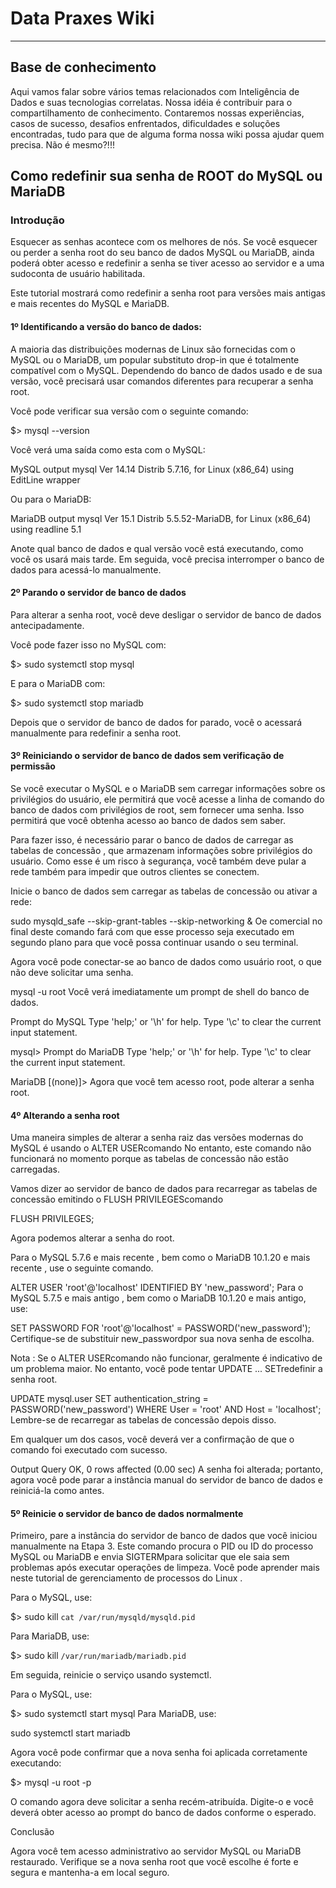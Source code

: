 # Data Praxes Wiki
------------------
## Base de conhecimento

  Aqui vamos falar sobre vários temas relacionados com Inteligência de Dados e suas tecnologias correlatas.
Nossa idéia é contribuir para o compartilhamento de conhecimento. 
Contaremos nossas experiências, casos de sucesso, desafios enfrentados, dificuldades e soluções encontradas, tudo para que de alguma forma nossa wiki possa ajudar quem precisa. Não é mesmo?!!!

## Como redefinir sua senha de ROOT do MySQL ou MariaDB

### Introdução

Esquecer as senhas acontece com os melhores de nós. Se você esquecer ou perder a senha root do seu banco de dados MySQL ou MariaDB, ainda poderá obter acesso e redefinir a senha se tiver acesso ao servidor e a uma sudoconta de usuário habilitada.

Este tutorial mostrará como redefinir a senha root para versões mais antigas e mais recentes do MySQL e MariaDB.
  
#### 1º Identificando a versão do banco de dados:
  
A maioria das distribuições modernas de Linux são fornecidas com o MySQL ou o MariaDB, um popular substituto drop-in que é totalmente compatível com o MySQL. Dependendo do banco de dados usado e de sua versão, você precisará usar comandos diferentes para recuperar a senha root.

Você pode verificar sua versão com o seguinte comando:
  
$> mysql --version

Você verá uma saída como esta com o MySQL:

MySQL output
mysql  Ver 14.14 Distrib 5.7.16, for Linux (x86_64) using  EditLine wrapper

Ou para o MariaDB:

MariaDB output
mysql  Ver 15.1 Distrib 5.5.52-MariaDB, for Linux (x86_64) using readline 5.1

Anote qual banco de dados e qual versão você está executando, como você os usará mais tarde. Em seguida, você precisa interromper o banco de dados para acessá-lo manualmente.

#### 2º Parando o servidor de banco de dados

Para alterar a senha root, você deve desligar o servidor de banco de dados antecipadamente.

Você pode fazer isso no MySQL com:

$> sudo systemctl stop mysql

E para o MariaDB com:

$> sudo systemctl stop mariadb

Depois que o servidor de banco de dados for parado, você o acessará manualmente para redefinir a senha root.

#### 3º Reiniciando o servidor de banco de dados sem verificação de permissão

Se você executar o MySQL e o MariaDB sem carregar informações sobre os privilégios do usuário, ele permitirá que você acesse a linha de comando do banco de dados com privilégios de root, sem fornecer uma senha. Isso permitirá que você obtenha acesso ao banco de dados sem saber.

Para fazer isso, é necessário parar o banco de dados de carregar as tabelas de concessão , que armazenam informações sobre privilégios do usuário. Como esse é um risco à segurança, você também deve pular a rede também para impedir que outros clientes se conectem.

Inicie o banco de dados sem carregar as tabelas de concessão ou ativar a rede:

sudo mysqld_safe --skip-grant-tables --skip-networking &
Oe comercial no final deste comando fará com que esse processo seja executado em segundo plano para que você possa continuar usando o seu terminal.

Agora você pode conectar-se ao banco de dados como usuário root, o que não deve solicitar uma senha.

mysql -u root
Você verá imediatamente um prompt de shell do banco de dados.

Prompt do MySQL
Type 'help;' or '\h' for help. Type '\c' to clear the current input statement.

mysql>
Prompt do MariaDB
Type 'help;' or '\h' for help. Type '\c' to clear the current input statement.

MariaDB [(none)]>
Agora que você tem acesso root, pode alterar a senha root.

#### 4º Alterando a senha root
Uma maneira simples de alterar a senha raiz das versões modernas do MySQL é usando o ALTER USERcomando No entanto, este comando não funcionará no momento porque as tabelas de concessão não estão carregadas.

Vamos dizer ao servidor de banco de dados para recarregar as tabelas de concessão emitindo o FLUSH PRIVILEGEScomando

FLUSH PRIVILEGES;

Agora podemos alterar a senha do root.

Para o MySQL 5.7.6 e mais recente , bem como o MariaDB 10.1.20 e mais recente , use o seguinte comando.

ALTER USER 'root'@'localhost' IDENTIFIED BY 'new_password';
Para o MySQL 5.7.5 e mais antigo , bem como o MariaDB 10.1.20 e mais antigo, use:

SET PASSWORD FOR 'root'@'localhost' = PASSWORD('new_password');
Certifique-se de substituir new_passwordpor sua nova senha de escolha.

Nota : Se o ALTER USERcomando não funcionar, geralmente é indicativo de um problema maior. No entanto, você pode tentar UPDATE ... SETredefinir a senha root.

UPDATE mysql.user SET authentication_string = PASSWORD('new_password') WHERE User = 'root' AND Host = 'localhost';
Lembre-se de recarregar as tabelas de concessão depois disso.

Em qualquer um dos casos, você deverá ver a confirmação de que o comando foi executado com sucesso.

Output
Query OK, 0 rows affected (0.00 sec)
A senha foi alterada; portanto, agora você pode parar a instância manual do servidor de banco de dados e reiniciá-la como antes.

#### 5º Reinicie o servidor de banco de dados normalmente

Primeiro, pare a instância do servidor de banco de dados que você iniciou manualmente na Etapa 3. Este comando procura o PID ou ID do processo MySQL ou MariaDB e envia SIGTERMpara solicitar que ele saia sem problemas após executar operações de limpeza. Você pode aprender mais neste tutorial de gerenciamento de processos do Linux .

Para o MySQL, use:

$> sudo kill `cat /var/run/mysqld/mysqld.pid`

Para MariaDB, use:

$> sudo kill `/var/run/mariadb/mariadb.pid`

Em seguida, reinicie o serviço usando systemctl.

Para o MySQL, use:

$> sudo systemctl start mysql
Para MariaDB, use:

sudo systemctl start mariadb

Agora você pode confirmar que a nova senha foi aplicada corretamente executando:

$> mysql -u root -p

O comando agora deve solicitar a senha recém-atribuída. Digite-o e você deverá obter acesso ao prompt do banco de dados conforme o esperado.

Conclusão

Agora você tem acesso administrativo ao servidor MySQL ou MariaDB restaurado. Verifique se a nova senha root que você escolhe é forte e segura e mantenha-a em local seguro.
  



